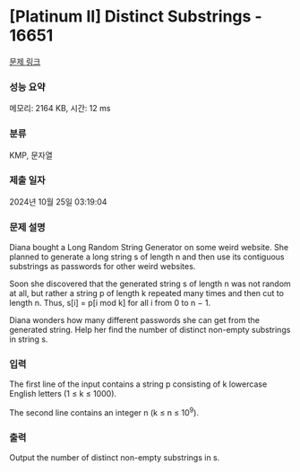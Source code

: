 # [Platinum II] Distinct Substrings - 16651 

[문제 링크](https://www.acmicpc.net/problem/16651) 

### 성능 요약

메모리: 2164 KB, 시간: 12 ms

### 분류

KMP, 문자열

### 제출 일자

2024년 10월 25일 03:19:04

### 문제 설명

<p>Diana bought a Long Random String Generator on some weird website. She planned to generate a long string s of length n and then use its contiguous substrings as passwords for other weird websites.</p>

<p>Soon she discovered that the generated string s of length n was not random at all, but rather a string p of length k repeated many times and then cut to length n. Thus, s[i] = p[i mod k] for all i from 0 to n − 1.</p>

<p>Diana wonders how many different passwords she can get from the generated string. Help her find the number of distinct non-empty substrings in string s.</p>

### 입력 

 <p>The first line of the input contains a string p consisting of k lowercase English letters (1 ≤ k ≤ 1000).</p>

<p>The second line contains an integer n (k ≤ n ≤ 10<sup>9</sup>).</p>

### 출력 

 <p>Output the number of distinct non-empty substrings in s.</p>

